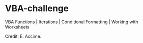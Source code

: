 # VBA-challenge
VBA Functions | Iterations | Conditional Formatting | Working with Worksheets


Credit:
E. Accime.
